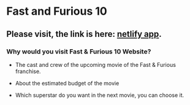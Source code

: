 # Fast and Furious 10

## Please visit, the link is here: [netlify app](https://fast-and-furious-react.netlify.app/).

### Why would you visit Fast & Furious 10 Website?

- The cast and crew of the upcoming movie of the Fast & Furious franchise.

- About the estimated budget of the movie

- Which superstar do you want in the next movie, you can choose it.


